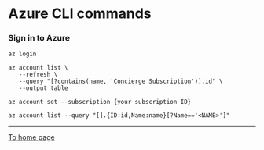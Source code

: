 # Azure CLI commands


### Sign in to Azure
```
az login
```

```
az account list \
   --refresh \
   --query "[?contains(name, 'Concierge Subscription')].id" \
   --output table
```

```
az account set --subscription {your subscription ID}
```

```
az account list --query "[].{ID:id,Name:name}[?Name=='<NAME>']"
```

<hr/>

[To home page](../README.md)